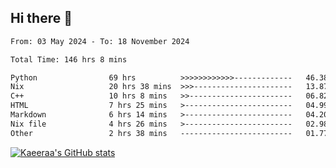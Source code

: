 ## Hi there 👋

<!--START_SECTION:waka-->

```txt
From: 03 May 2024 - To: 18 November 2024

Total Time: 146 hrs 8 mins

Python                69 hrs          >>>>>>>>>>>>-------------   46.38 %
Nix                   20 hrs 38 mins  >>>----------------------   13.87 %
C++                   10 hrs 8 mins   >>-----------------------   06.82 %
HTML                  7 hrs 25 mins   >------------------------   04.99 %
Markdown              6 hrs 14 mins   >------------------------   04.20 %
Nix file              4 hrs 26 mins   >------------------------   02.98 %
Other                 2 hrs 38 mins   -------------------------   01.77 %
```

<!--END_SECTION:waka-->

[![Kaeeraa's GitHub stats](https://github-readme-stats.vercel.app/api?username=kaeeraa)](https://github.com/kaeeraa/github-readme-stats)
